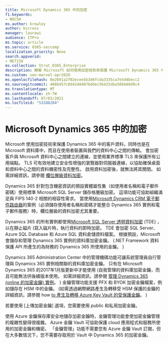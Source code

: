 ```yaml
---
title: Microsoft Dynamics 365 中的加密
f1.keywords:
- NOCSH
ms.author: krowley
author: kccross
manager: laurawi
audience: ITPro
ms.topic: article
ms.service: O365-seccomp
localization_priority: None
search.appverid:
- MET150
ms.collection: Strat_O365_Enterprise
description: 瞭解 Microsoft 如何使用加密技術來保護 Microsoft Dynamics 365 中的客戶資料，同時還可以在 Microsoft 資料庫和傳輸期間進行。
ms.custom: seo-marvel-apr2020
ms.openlocfilehash: 0e2691a2f02ecee5b346fcda3335ca7e5d4becc2
ms.sourcegitcommit: 4886457c0d4248407bddec56425dba50bb60d9c4
ms.translationtype: MT
ms.contentlocale: zh-TW
ms.lasthandoff: 07/03/2021
ms.locfileid: "53288284"
---
```

# <a name="encryption-in-microsoft-dynamics-365"></a>Microsoft Dynamics 365 中的加密

Microsoft 使用加密技術來保護 Dynamics 365 中的客戶資料，同時也是在 Microsoft 資料庫中，而且在使用者裝置與我們的資料中心之間的傳輸。 會加密客戶與 Microsoft 資料中心之間建立的連線，並使用業界標準 TLS 來保護所有公用端點。 TLS 可有效地建立安全性增強的瀏覽器對伺服器連線，以協助確保桌面和資料中心之間的資料機密性及完整性。 啟用資料加密後，就無法將其關閉。 如需詳細資訊，請參閱 [欄位層級資料加密](/previous-versions/dynamicscrm-2016/developers-guide/dn481562(v=crm.8))。

Dynamics 365 針對包含機密資訊的預設實體屬性集（如使用者名稱和電子郵件密碼）使用標準 Microsoft SQL Server 儲存格層級加密。 這項功能可協助組織滿足與 FIPS 140-2 相關的相容性需求。 當使用[Microsoft Dynamics CRM 電子郵件路由器](/previous-versions/dynamicscrm-2016/administering-dynamics-365/hh699800(v=crm.8))的案例（必須儲存使用者名稱和密碼才能整合 Dynamics 365 實例和電子郵件服務）時，欄位層級的資料加密尤其重要。

Dynamics 365 的所有實例都使用[Microsoft SQL Server 透明資料加密](/sql/relational-databases/security/encryption/transparent-data-encryption) (TDE) ，以在靜止磁片 (寫入磁片時，執行資料的即時加密。 TDE 會加密 SQL Server、Azure SQL Database 和 Azure SQL 資料倉儲資料檔案。 根據預設，Microsoft 會儲存和管理 Dynamics 365 實例的資料庫加密金鑰。  (.NET Framework 資料保護 API 所產生的為財務的 Dynamics 365 所使用的金鑰。 ) 

Dynamics 365 Administration Center 中的管理機碼功能可讓系統管理員自行管理與 Dynamics 365 實例相關聯的資料庫加密金鑰。 只有在 Microsoft Dynamics 365 的2017年1月版更新中才能使用 (自我管理的資料庫加密金鑰，而且可能無法供後續版本使用。 如需詳細資訊，請參閱 [管理 Dynamics 365 (online 的加密金鑰) 實例](/dynamics365/customer-engagement/admin/manage-encryption-keys-instance)。 ) 金鑰管理功能支援 PFX 和 BYOK 加密金鑰檔案，例如儲存在 HSM 中的金鑰。  (如需透過網際網路產生及轉移受 HSM 保護的金鑰的詳細資訊，請參閱 how [to 產生及轉移 Azure Key Vault 的受保護金鑰](/azure/key-vault/key-vault-hsm-protected-keys)。 ) 

若要使用 [上傳加密金鑰] 選項，您需要使用 public 和私用加密金鑰。

使用 Azure 金鑰保存庫安全地儲存加密金鑰時，金鑰管理功能會使加密金鑰管理的複雜性變得很複雜。 Azure 金鑰 Vault 可協助保護 cloud 應用程式和服務所使用的加密金鑰和機密。 「金鑰管理」功能不需要您有 Azure 金鑰 Vault 訂閱，但在大多數情況下，您不需要存取用於 Vault 中 Dynamics 365 的加密金鑰。